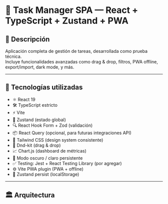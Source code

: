 # 📝 Task Manager SPA — React + TypeScript + Zustand + PWA

## 🎯 Descripción

Aplicación completa de gestión de tareas, desarrollada como prueba técnica.  
Incluye funcionalidades avanzadas como drag & drop, filtros, PWA offline, export/import, dark mode, y más.

---

## 🚀 Tecnologías utilizadas

- ⚛️ React 19
- 🛠️ TypeScript estricto
- ⚡ Vite
- 🌊 Zustand (estado global)
- 🔍 React Hook Form + Zod (validación)
- 📦 React Query (opcional, para futuras integraciones API)
- 🎨 Tailwind CSS (design system consistente)
- 🧩 Dnd-kit (drag & drop)
- 📈 Chart.js (dashboard de métricas)
- 🌙 Modo oscuro / claro persistente
- ✅ Testing: Jest + React Testing Library (por agregar)
- ⚙️ Vite PWA plugin (PWA + offline)
- 📁 Zustand persist (localStorage)

---

## 🏛️ Arquitectura

